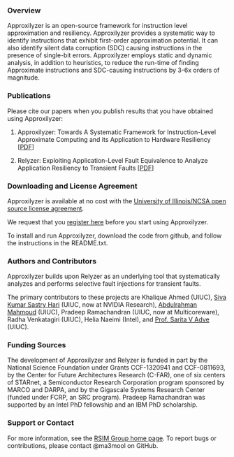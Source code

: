 ### Overview

Approxilyzer is an open-source framework for instruction level approximation and resiliency. Approxilyzer provides a systematic way to identify instructions that exhibit first-order approximation potential. It can also identify silent data corruption (SDC) causing instructions in the presence of single-bit errors. Approxilyzer employs static and dynamic analysis, in addition to heuristics, to reduce the run-time of finding Approximate instructions and SDC-causing instructions by 3-6x orders of magnitude.

### Publications
Please cite our papers when you publish results that you have obtained using Approxilyzer:

1. Approxilyzer: Towards A Systematic Framework for Instruction-Level Approximate Computing and its Application to Hardware Resiliency [[PDF](http://rsim.cs.uiuc.edu/Pubs/16-MICRO-approxilyzer.pdf)]

2. Relyzer: Exploiting Application-Level Fault Equivalence to Analyze Application Resiliency to Transient Faults  [[PDF](http://rsim.cs.illinois.edu/Pubs/12-ASPLOS-Hari.pdf)]


### Downloading and License Agreement
Approxilyzer is available at no cost with the [University of Illinois/NCSA open source license agreement](http://rsim.cs.illinois.edu/approxilyzer/LICENSE.txt).

We request that you [register here](https://docs.google.com/forms/d/e/1FAIpQLSfeCpA3me2hP-TvONTTRBLWYfD-RWzlSe38bjHln8eEqIfPJw/viewform) before you start using Approxilyzer.

To install and run Approxilyzer, download the code from github, and follow the instructions in the README.txt.

### Authors and Contributors
Approxilyzer builds upon Relyzer as an underlying tool that systematically analyzes and performs selective fault injections for transient faults.

The primary contributors to these projects are Khalique Ahmed (UIUC), [Siva Kumar Sastry Hari](https://research.nvidia.com/users/siva-hari) (UIUC, now at NVIDIA Research), [Abdulrahman Mahmoud](http://web.engr.illinois.edu/~amahmou2/) (UIUC),  Pradeep Ramachandran (UIUC, now at Multicoreware), Radha Venkatagiri (UIUC), Helia Naeimi (Intel), and [Prof. Sarita V Adve](http://rsim.cs.illinois.edu/~sadve/) (UIUC). 

### Funding Sources
The development of Approxilyzer and Relyzer is funded in part by the National Science Foundation
under Grants CCF-1320941 and CCF-0811693, by the Center for Future Architectures
Research (C-FAR), one of six centers of STARnet, a Semiconductor Research
Corporation program sponsored by MARCO and DARPA, and by the Gigascale Systems Research Center
(funded under FCRP, an SRC program). Pradeep Ramachandran was supported by
an Intel PhD fellowship and an IBM PhD scholarship. 

### Support or Contact
For more information, see the [RSIM Group home page](http://rsim.cs.illinois.edu/index.html). To report bugs or contributions, please contact @ma3mool on GitHub.

